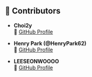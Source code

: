 ## 🙌 Contributors

- **Choi2y**  
  🔗 [GitHub Profile](https://github.com/choi2y)

- **Henry Park (@HenryPark62)**  
  🔗 [GitHub Profile](https://github.com/HenryPark62)

- **LEESEONWOOOO**  
  🔗 [GitHub Profile](https://github.com/LEESEONWOOOO)
